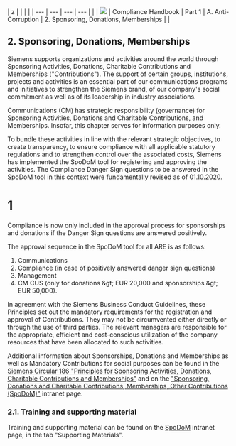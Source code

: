 | z |
 |
 |
 |
| --- | --- | --- | --- |
|
 | ![](RackMultipart20210417-4-1ijp66x_html_21342cc7f247204e.png) | Compliance Handbook | Part 1 | A. Anti-Corruption | 2. Sponsoring, Donations, Memberships |
 |

## 2. Sponsoring, Donations, Memberships

Siemens supports organizations and activities around the world through Sponsoring Activities, Donations, Charitable Contributions and Memberships (&quot;Contributions&quot;). The support of certain groups, institutions, projects and activities is an essential part of our communications programs and initiatives to strengthen the Siemens brand, of our company&#39;s social commitment as well as of its leadership in industry associations.

Communications (CM) has strategic responsibility (governance) for Sponsoring Activities, Donations and Charitable Contributions, and Memberships. Insofar, this chapter serves for information purposes only.

To bundle these activities in line with the relevant strategic objectives, to create transparency, to ensure compliance with all applicable statutory regulations and to strengthen control over the associated costs, Siemens has implemented the SpoDoM tool for registering and approving the activities. The Compliance Danger Sign questions to be answered in the SpoDoM tool in this context were fundamentally revised as of 01.10.2020.
# 1
 Compliance is now only included in the approval process for sponsorships and donations if the Danger Sign questions are answered positively.

The approval sequence in the SpoDoM tool for all ARE is as follows:

1. Communications
2. Compliance (in case of positively answered danger sign questions)
3. Management
4. CM CUS (only for donations \&gt; EUR 20,000 and sponsorships \&gt; EUR 50,000).

In agreement with the Siemens Business Conduct Guidelines, these Principles set out the mandatory requirements for the registration and approval of Contributions. They may not be circumvented either directly or through the use of third parties. The relevant managers are responsible for the appropriate, efficient and cost-conscious utilization of the company resources that have been allocated to such activities.

Additional information about Sponsorships, Donations and Memberships as well as Mandatory Contributions for social purposes can be found in the [Siemens Circular 186 &quot;Principles for Sponsoring Activities, Donations, Charitable Contributions and Memberships&quot;](https://circulars.siemens.com/documents/CircularDownload.aspx?ID=SC_186.pdf) and on the [&quot;Sponsoring, Donations and Charitable Contributions, Memberships, Other Contributions (SpoDoM)&quot;](https://intranet.for.siemens.com/cms/059/en/processes/publications/Pages/compliance_spodom.aspx) intranet page.

### 2.1. Training and supporting material

Training and supporting material can be found on the [SpoDoM](https://intranet.for.siemens.com/cms/059/en/processes/publications/Pages/compliance_spodom.aspx) intranet page, in the tab &quot;Supporting Materials&quot;.